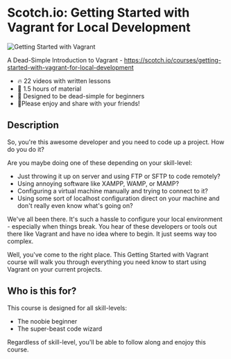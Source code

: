 # Scotch.io: Getting Started with Vagrant for Local Development

![Getting Started with Vagrant](https://cdn.scotch.io/2/J2QKO8zoSGS1YH7wSzdE_getting-started-with-vagrant.png.jpg)

A Dead-Simple Introduction to Vagrant - https://scotch.io/courses/getting-started-with-vagrant-for-local-development

* 🔥 22 videos with written lessons
* 🤯 1.5 hours of material
* 🙉 Designed to be dead-simple for beginners
* 🥃Please enjoy and share with your friends!

## Description

So, you're this awesome developer and you need to code up a project. How do you do it?

Are you maybe doing one of these depending on your skill-level:

* Just throwing it up on server and using FTP or SFTP to code remotely?
* Using annoying software like XAMPP, WAMP, or MAMP?
* Configuring a virtual machine manually and trying to connect to it?
* Using some sort of localhost configuration direct on your machine and don't really even know what's going on?

We've all been there. It's such a hassle to configure your local environment - especially when things break. You hear of these developers or tools out there like Vagrant and have no idea where to begin. It just seems way too complex.

Well, you've come to the right place. This Getting Started with Vagrant course will walk you through everything you need know to start using Vagrant on your current projects.


## Who is this for?
This course is designed for all skill-levels:

* The noobie beginner
* The super-beast code wizard

Regardless of skill-level, you'll be able to follow along and enojoy this course.
